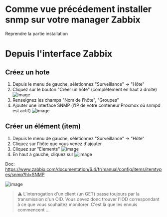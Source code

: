 # Comme vue précédement installer snmp sur votre manager Zabbix
Reprendre la partie installation

# Depuis l'interface Zabbix
## Créez un hote
 1. Depuis le menu de gauche, séletionnez "Surveillance" -> "Hôte"
 2. Cliquez sur le bouton "Créer un hôte" (complètement en haut à droite) ![image](https://github.com/ornech/Supervision-zabbix/assets/101867500/35cb1694-f611-429c-88a4-82ba86297e26)
 3. Renseignez les champs "Nom de l'hôte", "Groupes"
 4. Ajouter une interface SNMP (l'IP de votre conteneur Proxmox où snmpd est actif) ![image](https://github.com/ornech/Supervision-zabbix/assets/101867500/70070581-f216-40b4-b7c6-0ee605a56ebb)


## Créer un élément (item)
 1. Depuis le menu de gauche, séletionnez "Surveillance" -> "Hôte"
 2. Cliquez sur l'hôte que vous venez d'ajouter
 3. Cliquez sur "Elements" ![image](https://github.com/ornech/SNMP/assets/101867500/06f48320-e092-44d0-8d8e-1056c37819ac)
 4. En haut à gauche, cliquez sur ![image](https://github.com/ornech/SNMP/assets/101867500/14f27500-f6df-43a6-9408-7d9520ce9055)



Doc: https://www.zabbix.com/documentation/6.4/fr/manual/config/items/itemtypes/snmp?hl=SNMP

![image](https://github.com/ornech/SNMP/assets/101867500/4ee86a49-8084-4d74-80fd-e0f9d5031a4b)


> :warning: L'interrogation d'un client (un GET) passe toujours par la transmission d'un OID. Vous devez donc trouver l'IOD correspondant à ce que vous souhaitez monitorer. C'est là que les ennuis commencent ...
 
